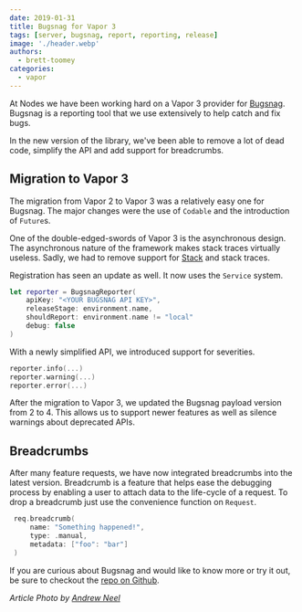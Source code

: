 ```yaml
---
date: 2019-01-31
title: Bugsnag for Vapor 3
tags: [server, bugsnag, report, reporting, release]
image: './header.webp'
authors:
  - brett-toomey
categories:
  - vapor
---
```


At Nodes we have been working hard on a Vapor 3 provider for [Bugsnag](https://www.bugsnag.com). Bugsnag is a reporting tool that we use extensively to help catch and fix bugs.

In the new version of the library, we've been able to remove a lot of dead code, simplify the API and add support for breadcrumbs.

## Migration to Vapor 3

The migration from Vapor 2 to Vapor 3 was a relatively easy one for Bugsnag. The major changes were the use of `Codable` and the introduction of `Future`s.

One of the double-edged-swords of Vapor 3 is the asynchronous design. The asynchronous nature of the framework makes stack traces virtually useless. Sadly, we had to remove support for [Stack](https://github.com/nodes-vapor/stack) and stack traces.

Registration has seen an update as well. It now uses the `Service` system.

```swift
let reporter = BugsnagReporter(
    apiKey: "<YOUR BUGSNAG API KEY>",
    releaseStage: environment.name,
    shouldReport: environment.name != "local"
    debug: false
)
```

With a newly simplified API, we introduced support for severities.

```swift
reporter.info(...)
reporter.warning(...)
reporter.error(...)
```

After the migration to Vapor 3, we updated the Bugsnag payload version from 2 to 4. This allows us to support newer features as well as silence warnings about deprecated APIs.

## Breadcrumbs

After many feature requests, we have now integrated breadcrumbs into the latest version. Breadcrumb is a feature that helps ease the debugging process by enabling a user to attach data to the life-cycle of a request. To drop a breadcrumb just use the convenience function on `Request`.

```swift
 req.breadcrumb(
     name: "Something happened!",
     type: .manual,
     metadata: ["foo": "bar"]
 )
```

If you are curious about Bugsnag and would like to know more or try it out, be sure to checkout the [repo on Github](https://github.com/nodes-vapor/bugsnag).

_Article Photo by [Andrew Neel](https://unsplash.com/photos/cckf4TsHAuw)_
